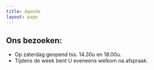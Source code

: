 ```yaml
---
title: Agenda 
layout: page
---
```

 
Ons bezoeken:
-------------
* Op zaterdag geopend tss. 14.30u en 18.00u.
* Tijdens de week bent U eveneens welkom na afspraak.


















